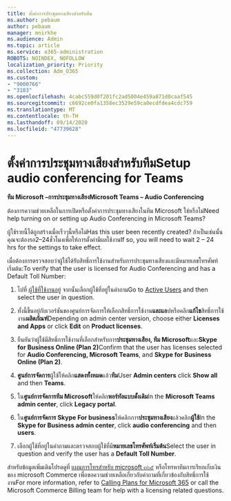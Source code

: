 ```yaml
---
title: ตั้งค่าการประชุมทางเสียงสำหรับทีม
ms.author: pebaum
author: pebaum
manager: mnirkhe
ms.audience: Admin
ms.topic: article
ms.service: o365-administration
ROBOTS: NOINDEX, NOFOLLOW
localization_priority: Priority
ms.collection: Adm_O365
ms.custom:
- "9000766"
- "3183"
ms.openlocfilehash: 4cabc559d0f201fc2ad5004e459a871d0caaf545
ms.sourcegitcommit: c6692ce0fa1358ec3529e59ca0ecdfdea4cdc759
ms.translationtype: MT
ms.contentlocale: th-TH
ms.lasthandoff: 09/14/2020
ms.locfileid: "47739628"
---
```

# <a name="setup-audio-conferencing-for-teams"></a><span data-ttu-id="d620a-102">ตั้งค่าการประชุมทางเสียงสำหรับทีม</span><span class="sxs-lookup"><span data-stu-id="d620a-102">Setup audio conferencing for Teams</span></span>

<span data-ttu-id="d620a-103">**ทีม Microsoft –การประชุมทางเสียง**</span><span class="sxs-lookup"><span data-stu-id="d620a-103">**Microsoft Teams – Audio Conferencing**</span></span>

<span data-ttu-id="d620a-104">ต้องการความช่วยเหลือในการเปิดหรือตั้งค่าการประชุมทางเสียงในทีม Microsoft ใช่หรือไม่</span><span class="sxs-lookup"><span data-stu-id="d620a-104">Need help turning on or setting up Audio Conferencing in Microsoft Teams?</span></span>

<span data-ttu-id="d620a-105">ผู้ใช้รายนี้ได้ถูกสร้างเมื่อเร็วๆนี้หรือไม่</span><span class="sxs-lookup"><span data-stu-id="d620a-105">Has this user been recently created?</span></span>  <span data-ttu-id="d620a-106">ถ้าเป็นเช่นนั้นคุณจะต้องรอ2–24ชั่วโมงเพื่อให้การตั้งค่ามีผลใช้งาน</span><span class="sxs-lookup"><span data-stu-id="d620a-106">If so, you will need to wait 2 – 24 hrs for the settings to take effect.</span></span>

<span data-ttu-id="d620a-107">เมื่อต้องการตรวจสอบว่าผู้ใช้ได้รับสิทธิ์การใช้งานสำหรับการประชุมทางเสียงและมีหมายเลขโทรศัพท์เริ่มต้น:</span><span class="sxs-lookup"><span data-stu-id="d620a-107">To verify that the user is licensed for Audio Conferencing and has a Default Toll Number:</span></span>

1. <span data-ttu-id="d620a-108">ไปที่ [ผู้ใช้ที่ใช้งานอยู่](https://admin.microsoft.com/Adminportal/Home?source=applauncher#/users) จากนั้นเลือกผู้ใช้ที่อยู่ในคำถาม</span><span class="sxs-lookup"><span data-stu-id="d620a-108">Go to [Active Users](https://admin.microsoft.com/Adminportal/Home?source=applauncher#/users) and then select the user in question.</span></span>

2. <span data-ttu-id="d620a-109">ทั้งนี้ขึ้นอยู่กับเวอร์ชันของศูนย์การจัดการให้เลือกสิทธิ์การใช้งาน**และแอ**ปหรือคลิก**แก้ไข**สิทธิ์การใช้งาน**ผลิตภัณฑ์**</span><span class="sxs-lookup"><span data-stu-id="d620a-109">Depending on admin center version, choose either **Licenses and Apps** or click **Edit** on **Product licenses**.</span></span>

3. <span data-ttu-id="d620a-110">ยืนยันว่าผู้ใช้มีสิทธิ์การใช้งานที่เลือกสำหรับการ**ประชุมทางเสียง, ทีม Microsoft**และ**Skype for Business Online (Plan 2)**</span><span class="sxs-lookup"><span data-stu-id="d620a-110">Confirm that the user has licenses selected for **Audio Conferencing, Microsoft Teams**, and **Skype for Business Online (Plan 2)**.</span></span>

4. <span data-ttu-id="d620a-111">**ศูนย์การจัดการ**ผู้ใช้ให้คลิก**แสดงทั้งหมด**แล้ว**ทีม**</span><span class="sxs-lookup"><span data-stu-id="d620a-111">User **Admin centers** click **Show all** and then **Teams**.</span></span>

5. <span data-ttu-id="d620a-112">ใน**ศูนย์การจัดการทีม Microsoft**ให้คลิก**พอร์ทัลแบบดั้งเดิม**</span><span class="sxs-lookup"><span data-stu-id="d620a-112">In the **Microsoft Teams admin center**, click **Legacy portal**.</span></span>

6. <span data-ttu-id="d620a-113">ใน**ศูนย์การจัดการ Skype For business**ให้คลิกการ**ประชุมทางเสียง**แล้วคลิก**ผู้ใช้**</span><span class="sxs-lookup"><span data-stu-id="d620a-113">In the **Skype for Business admin center**, click **audio conferencing** and then **users**.</span></span>

7. <span data-ttu-id="d620a-114">เลือกผู้ใช้ที่อยู่ในคำถามและตรวจสอบผู้ใช้ที่มี**หมายเลขโทรศัพท์เริ่มต้น**</span><span class="sxs-lookup"><span data-stu-id="d620a-114">Select the user in question and verify the user has a **Default Toll Number**.</span></span>

<span data-ttu-id="d620a-115">สำหรับข้อมูลเพิ่มเติมโปรดดูที่ [แผนการโทรสำหรับ microsoft ๓๖๕](https://docs.microsoft.com/microsoftteams/calling-plans-for-office-365) หรือโทรหาทีมการเรียกเก็บเงินของ microsoft Commerce เพื่อขอความช่วยเหลือเกี่ยวกับคำถามที่เกี่ยวข้องกับสิทธิ์การใช้งาน</span><span class="sxs-lookup"><span data-stu-id="d620a-115">For more information, refer to [Calling Plans for Microsoft 365](https://docs.microsoft.com/microsoftteams/calling-plans-for-office-365) or call the Microsoft Commerce Billing team for help with a licensing related questions.</span></span>